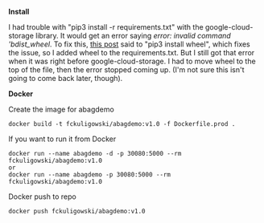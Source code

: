 

**Install**

I had trouble with "pip3 install -r requirements.txt" with the google-cloud-storage library. It would get an error saying *error: invalid command 'bdist_wheel*. To fix this, [this post](https://stackoverflow.com/questions/34819221/why-is-python-setup-py-saying-invalid-command-bdist-wheel-on-travis-ci) said to "pip3 install wheel", which fixes the issue, so I added wheel to the requirements.txt. But I still got that error when it was right before google-cloud-storage. I had to move wheel to the top of the file, then the error stopped coming up. (I'm not sure this isn't going to come back later, though).

**Docker**

Create the image for abagdemo

```
docker build -t fckuligowski/abagdemo:v1.0 -f Dockerfile.prod .
```

If you want to run it from Docker

```
docker run --name abagdemo -d -p 30080:5000 --rm fckuligowski/abagdemo:v1.0
or
docker run --name abagdemo -p 30080:5000 --rm fckuligowski/abagdemo:v1.0
```

Docker push to repo

```
docker push fckuligowski/abagdemo:v1.0
```



